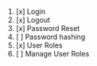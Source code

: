 1. [x] Login 
2. [x] Logout 
3. [x] Password Reset 
4. [ ] Password hashing
5. [x] User Roles
6. [ ] Manage User Roles 